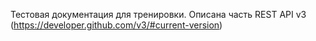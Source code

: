 Тестовая документация для тренировки. Описана часть REST API v3 (https://developer.github.com/v3/#current-version)
